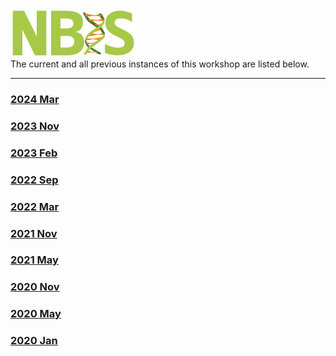 <div class='wrapper-logo'><img class='logo' src='assets/logo.svg'></div>The current and all previous instances of this workshop are listed below.
<hr>
<div class='workshop-list'>
<h3><a href='https://NBISweden.github.io/workshop-ngsintro/2403/'>2024 Mar</a></h3><h3><a href='https://NBISweden.github.io/workshop-ngsintro/2311/'>2023 Nov</a></h3><h3><a href='https://NBISweden.github.io/workshop-ngsintro/2302/'>2023 Feb</a></h3><h3><a href='https://NBISweden.github.io/workshop-ngsintro/2209/'>2022 Sep</a></h3><h3><a href='https://NBISweden.github.io/workshop-ngsintro/2203/'>2022 Mar</a></h3><h3><a href='https://NBISweden.github.io/workshop-ngsintro/2111/'>2021 Nov</a></h3><h3><a href='https://NBISweden.github.io/workshop-ngsintro/2105/'>2021 May</a></h3><h3><a href='https://NBISweden.github.io/workshop-ngsintro/2011/'>2020 Nov</a></h3><h3><a href='https://NBISweden.github.io/workshop-ngsintro/2005/'>2020 May</a></h3><h3><a href='https://NBISweden.github.io/workshop-ngsintro/2001/'>2020 Jan</a></h3></div>
